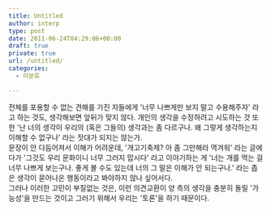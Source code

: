 ```yaml
---
title: Untitled
author: interp
type: post
date: 2011-06-24T04:29:06+00:00
draft: true
private: true
url: /untitled/
categories:
  - 미분류

---
```

<div>
  전체를 포용할 수 없는 견해를 가진 자들에게 '너무 나쁘게만 보지 말고 수용해주자' 라고 하는 것도, 생각해보면 앞뒤가 맞지 않다. 개인의 생각을 수정하려고 시도하는 것 또한 '난 너의 생각이 우리의 (혹은 그들의) 생각과는 좀 다르구나. 왜 그렇게 생각하는지 이해할 수 없구나' 라는 잣대가 되지는 않는가.


<div>


<div>
  문장이 안 다듬어져서 이해가 어려운데, '개고기축제? 아 좀 그만해라 역겨워' 라는 글에다가 '그것도 우리 문화이니 너무 그러지 맙시다' 라고 이야기하는 게 '너는 개를 먹는 걸 너무 나쁘게 보는구나. 좋게 볼 수도 있는데 너의 그 말은 이해가 안 되는구나.' 라는 좁은 생각이 묻어나온 행동이라고 봐야하지 않나 싶어서다.&nbsp;


<div>


<div>
  그러나 이러한 고민이 부질없는 것은, 이런 의견교환이 양 측의 생각을 충분히 돌릴 '가능성'을 만드는 것이고 그러기 위해서 우리는 '토론'을 하기 때문이다.&nbsp;&nbsp;
